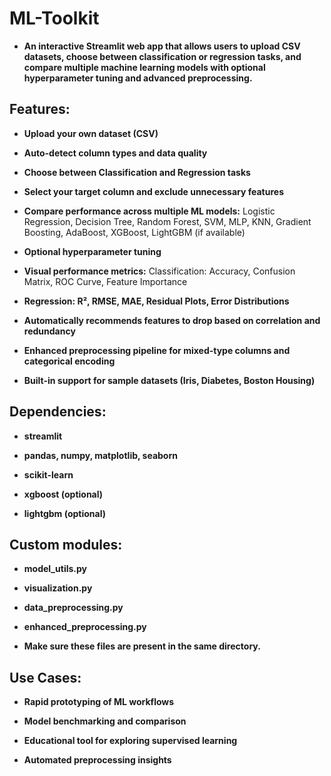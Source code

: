 # ML-Toolkit

- **An interactive Streamlit web app that allows users to upload CSV datasets, choose between classification or regression tasks, and compare multiple machine learning models with optional hyperparameter tuning and advanced preprocessing.**

## Features:
- **Upload your own dataset (CSV)**

- **Auto-detect column types and data quality**

- **Choose between Classification and Regression tasks**

- **Select your target column and exclude unnecessary features**

- **Compare performance across multiple ML models:** Logistic Regression, Decision Tree, Random Forest, SVM, MLP, KNN, Gradient Boosting, AdaBoost, XGBoost, LightGBM (if available)

- **Optional hyperparameter tuning**

- **Visual performance metrics:** Classification: Accuracy, Confusion Matrix, ROC Curve, Feature Importance

- **Regression: R², RMSE, MAE, Residual Plots, Error Distributions**

- **Automatically recommends features to drop based on correlation and redundancy**

- **Enhanced preprocessing pipeline for mixed-type columns and categorical encoding**

- **Built-in support for sample datasets (Iris, Diabetes, Boston Housing)**

 ## Dependencies:
 
- **streamlit**

- **pandas, numpy, matplotlib, seaborn**

- **scikit-learn**

- **xgboost (optional)**

- **lightgbm (optional)**

## Custom modules:

- **model_utils.py**

- **visualization.py**

- **data_preprocessing.py**

- **enhanced_preprocessing.py**

- **Make sure these files are present in the same directory.**

## Use Cases:

- **Rapid prototyping of ML workflows**

- **Model benchmarking and comparison**

- **Educational tool for exploring supervised learning**

- **Automated preprocessing insights**
